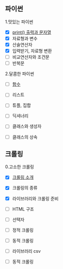## 파이썬
1.맛있는 파이썬
- [x] [print() 출력과 문자열](https://cafe.naver.com/codeuniv/9917)
- [x] 자료형과 변수
- [x] 산술연산자
- [x] 입력받기, 자료형 변환
- [ ] 비교연산자와 조건문
- [ ] 반복문

2.달콤한 파이썬
- [ ] [함수](https://cafe.naver.com/codeuniv/10590)
- [ ] 리스트
- [ ] 튜플, 집합
- [ ] 딕셔너리
- [ ] 클래스와 생성자
- [ ] 클래스의 상속


## 크롤링
0.고소한 크롤링
- [x] [크롤링 소개]()
- [x] 크롤링의 종류
- [x] 라이브러리와 크롤링 준비
- [ ] HTML 구조
- [ ] 선택자
- [ ] 정적 크롤링
- [ ] 동적 크롤링
- [ ] 라이브러리 csv
- [ ] 동적 크롤링


